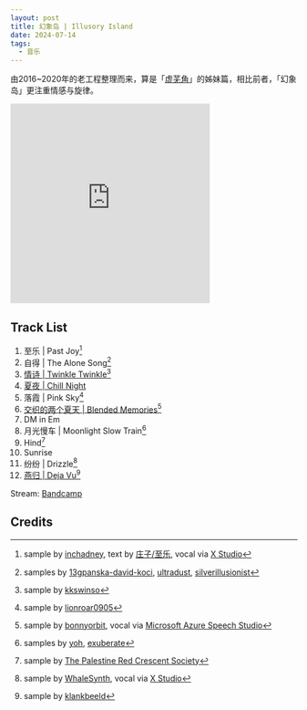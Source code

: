 ```yaml
---
layout: post
title: 幻象岛 | Illusory Island
date: 2024-07-14
tags:
  - 音乐
---
```


由2016~2020年的老工程整理而来，算是「[虚芜角](/music/ends-of-nihil)」的姊妹篇，相比前者，「幻象岛」更注重情感与旋律。

<iframe style="border: 0; width: 350px; height: 350px;" src="https://bandcamp.com/EmbeddedPlayer/album=4270813475/size=large/bgcol=333333/linkcol=4ec5ec/minimal=true/transparent=true/" seamless><a href="https://feeshy.bandcamp.com/album/illusory-island">illusory island by feeshy</a></iframe>

## Track List
  
1. 至乐 | Past Joy[^1]
2. 自得 | The Alone Song[^2]
3. [情诗 | Twinkle Twinkle](/poetry/pink/twinkle-twinkle)[^3]
4. [夏夜 | Chill Night](/poetry/pink/chill-night)
5. 落霞 | Pink Sky[^5]
6. [交织的两个夏天 | Blended Memories](/poetry/pink/blended-momeries)[^6]
7. DM in Em
8. 月光慢车 | Moonlight Slow Train[^8]
9. Hind[^9]
10. Sunrise
11. 纷纷 | Drizzle[^11]
12. [燕归 | Deja Vu](/poetry/blue/deja-vu)[^12]

Stream: [Bandcamp](https://feeshy.bandcamp.com/album/illusory-island)
## Credits

[^1]: sample by [inchadney](https://freesound.org/s/429077/), text by [庄子/至乐](https://zh.wikisource.org/zh-hans/%E8%8E%8A%E5%AD%90/%E8%87%B3%E6%A8%82), vocal via [X Studio](https://xstudio.music.163.com/)
[^2]: samples by [13gpanska-david-koci](https://freesound.org/s/377852/), [ultradust](https://freesound.org/s/166923/), [silverillusionist](https://freesound.org/s/411172/)
[^3]: sample by [kkswinso](https://freesound.org/s/187300/)
[^5]: sample by [lionroar0905](https://freesound.org/s/398904/)
[^6]: sample by [bonnyorbit](https://freesound.org/s/442625/), vocal via [Microsoft Azure Speech Studio](https://speech.microsoft.com/)
[^8]: samples by [yoh](https://freesound.org/s/170866/), [exuberate](https://freesound.org/s/115912/)
[^9]: sample by [The Palestine Red Crescent Society](https://www.youtube.com/watch?v=zknke1P2tus)
[^11]: sample by [WhaleSynth](https://www.whalesynth.com/), vocal via [X Studio](https://xstudio.music.163.com/)
[^12]: sample by [klankbeeld](https://freesound.org/s/506828/)